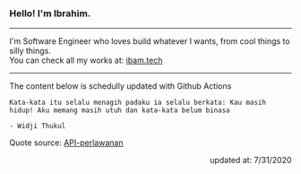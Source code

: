 ### Hello! I'm Ibrahim.

---

I'm Software Engineer who loves build whatever I wants, from cool things to silly things. <br>
You can check all my works at: [ibam.tech](https://ibam.tech/)

---

The content below is schedully updated with Github Actions

    Kata-kata itu selalu menagih padaku ia selalu berkata: Kau masih hidup! Aku memang masih utuh dan kata-kata belum binasa

    - Widji Thukul

Quote source: [API-perlawanan](https://github.com/ibamibrhm/api-perlawanan)

<div dir="rtl">
updated at: 7/31/2020
</div>